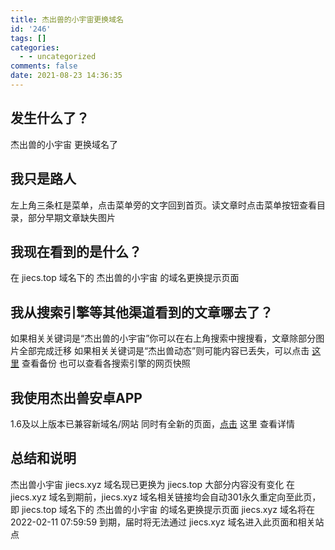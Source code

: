 ```yaml
---
title: 杰出兽的小宇宙更换域名
id: '246'
tags: []
categories:
  - - uncategorized
comments: false
date: 2021-08-23 14:36:35
---
```


## 发生什么了？

杰出兽的小宇宙 更换域名了

## 我只是路人

左上角三条杠是菜单，点击菜单旁的文字回到首页。读文章时点击菜单按钮查看目录，部分早期文章缺失图片

## 我现在看到的是什么？

在 jiecs.top 域名下的 杰出兽的小宇宙 的域名更换提示页面

## 我从搜索引擎等其他渠道看到的文章哪去了？

如果相关关键词是“杰出兽的小宇宙”你可以在右上角搜索中搜搜看，文章除部分图片全部完成迁移 如果相关关键词是“杰出兽动态”则可能内容已丢失，可以点击 [这里](https://www.jiecs.top/archives/214) 查看备份 也可以查看各搜索引擎的网页快照

## 我使用杰出兽安卓APP

1.6及以上版本已兼容新域名/网站 同时有全新的页面，[点击](https://www.jiecs.top/app) 这里 查看详情

## 总结和说明

杰出兽小宇宙 jiecs.xyz 域名现已更换为 jiecs.top 大部分内容没有变化 在 jiecs.xyz 域名到期前，jiecs.xyz 域名相关链接均会自动301永久重定向至此页，即 jiecs.top 域名下的 杰出兽的小宇宙 的域名更换提示页面 jiecs.xyz 域名将在 2022-02-11 07:59:59 到期，届时将无法通过 jiecs.xyz 域名进入此页面和相关站点
